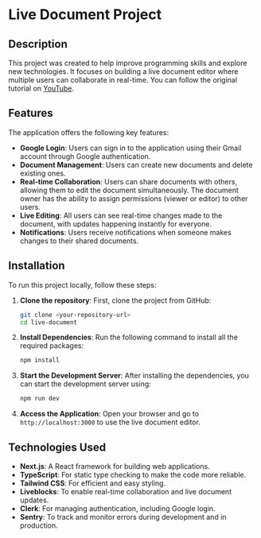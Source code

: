 
# Live Document Project

## Description
This project was created to help improve programming skills and explore new technologies. It focuses on building a live document editor where multiple users can collaborate in real-time. You can follow the original tutorial on [YouTube](https://www.youtube.com/@javascriptmastery).

## Features
The application offers the following key features:
- **Google Login**: Users can sign in to the application using their Gmail account through Google authentication.
- **Document Management**: Users can create new documents and delete existing ones.
- **Real-time Collaboration**: Users can share documents with others, allowing them to edit the document simultaneously. The document owner has the ability to assign permissions (viewer or editor) to other users.
- **Live Editing**: All users can see real-time changes made to the document, with updates happening instantly for everyone.
- **Notifications**: Users receive notifications when someone makes changes to their shared documents.

## Installation

To run this project locally, follow these steps:

1. **Clone the repository**:
   First, clone the project from GitHub:
   ```bash
   git clone <your-repository-url>
   cd live-document
   ```

2. **Install Dependencies**:
   Run the following command to install all the required packages:
   ```bash
   npm install
   ```

3. **Start the Development Server**:
   After installing the dependencies, you can start the development server using:
   ```bash
   npm run dev
   ```

4. **Access the Application**:
   Open your browser and go to `http://localhost:3000` to use the live document editor.

## Technologies Used
- **Next.js**: A React framework for building web applications.
- **TypeScript**: For static type checking to make the code more reliable.
- **Tailwind CSS**: For efficient and easy styling.
- **Liveblocks**: To enable real-time collaboration and live document updates.
- **Clerk**: For managing authentication, including Google login.
- **Sentry**: To track and monitor errors during development and in production.
